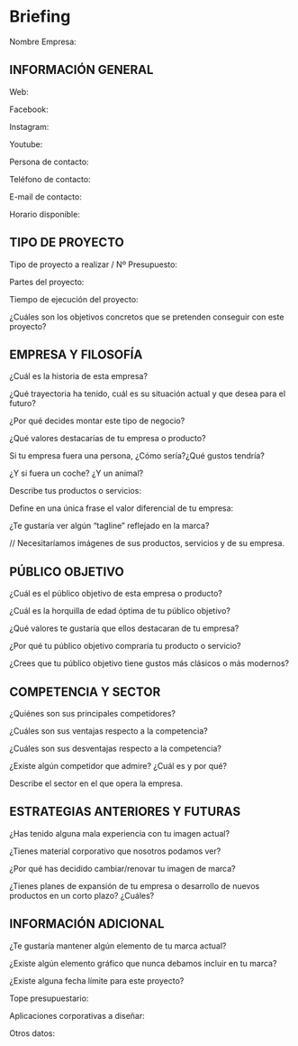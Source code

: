 # Briefing

Nombre Empresa:


## INFORMACIÓN GENERAL

Web:

Facebook:

Instagram:

Youtube:

Persona de contacto:

Teléfono de contacto:

E-mail de contacto:

Horario disponible:


## TIPO DE PROYECTO

Tipo de proyecto a realizar / Nº Presupuesto:

Partes del proyecto:

Tiempo de ejecución del proyecto:

¿Cuáles son los objetivos concretos que se pretenden conseguir con este proyecto?


## EMPRESA Y FILOSOFÍA

¿Cuál es la historia de esta empresa?

¿Qué trayectoria ha tenido, cuál es su situación actual y que desea para el futuro?

¿Por qué decides montar este tipo de negocio?

¿Qué valores destacarías de tu empresa o producto?

Si tu empresa fuera una persona, ¿Cómo sería?¿Qué gustos tendría?

¿Y si fuera un coche? ¿Y un animal?

Describe tus productos o servicios:

Define en una única frase el valor diferencial de tu empresa:

¿Te gustaría ver algún “tagline” reflejado en la marca?

// Necesitaríamos imágenes de sus productos, servicios y de su empresa.


## PÚBLICO OBJETIVO

¿Cuál es el público objetivo de esta empresa o producto?

¿Cuál es la horquilla de edad óptima de tu público objetivo?

¿Qué valores te gustaría que ellos destacaran de tu empresa?

¿Por qué tu público objetivo compraría tu producto o servicio?

¿Crees que tu público objetivo tiene gustos más clásicos o más modernos?


## COMPETENCIA Y SECTOR

¿Quiénes son sus principales competidores?

¿Cuáles son sus ventajas respecto a la competencia?

¿Cuáles son sus desventajas respecto a la competencia?

¿Existe algún competidor que admire? ¿Cuál es y por qué?

Describe el sector en el que opera la empresa.


## ESTRATEGIAS ANTERIORES Y FUTURAS

¿Has tenido alguna mala experiencia con tu imagen actual?

¿Tienes material corporativo que nosotros podamos ver?

¿Por qué has decidido cambiar/renovar tu imagen de marca?

¿Tienes planes de expansión de tu empresa o desarrollo de nuevos productos en un corto plazo? ¿Cuáles?


## INFORMACIÓN ADICIONAL

¿Te gustaría mantener algún elemento de tu marca actual?

¿Existe algún elemento gráfico que nunca debamos incluir en tu marca?

¿Existe alguna fecha límite para este proyecto?

Tope presupuestario:

Aplicaciones corporativas a diseñar:

Otros datos:
